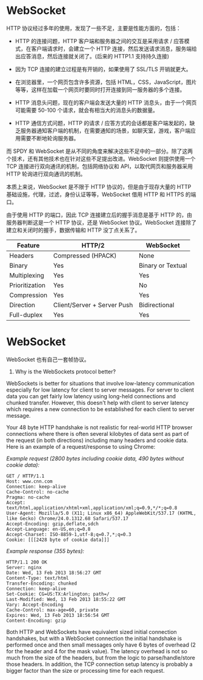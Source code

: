 # WebSocket

HTTP 协议经过多年的使用，发现了一些不足，主要是性能方面的，包括：

- HTTP 的连接问题，HTTP 客户端和服务器之间的交互是采用请求 / 应答模式，在客户端请求时，会建立一个 HTTP 连接，然后发送请求消息，服务端给出应答消息，然后连接就关闭了。(后来的 HTTP1.1 支持持久连接)

- 因为 TCP 连接的建立过程是有开销的，如果使用了 SSL/TLS 开销就更大。

- 在浏览器里，一个网页包含许多资源，包括 HTML，CSS，JavaScript，图片等等，这样在加载一个网页时要同时打开连接到同一服务器的多个连接。

- HTTP 消息头问题，现在的客户端会发送大量的 HTTP 消息头，由于一个网页可能需要 50-100 个请求，就会有相当大的消息头的数据量。

- HTTP 通信方式问题，HTTP 的请求 / 应答方式的会话都是客户端发起的，缺乏服务器通知客户端的机制，在需要通知的场景，如聊天室，游戏，客户端应用需要不断地轮询服务器。

而 SPDY 和 WebSocket 是从不同的角度来解决这些不足中的一部分。除了这两个技术，还有其他技术也在针对这些不足提出改进。WebSocket 则提供使用一个 TCP 连接进行双向通讯的机制，包括网络协议和 API，以取代网页和服务器采用 HTTP 轮询进行双向通讯的机制。

本质上来说，WebSocket 是不限于 HTTP 协议的，但是由于现存大量的 HTTP 基础设施，代理，过滤，身份认证等等，WebSocket 借用 HTTP 和 HTTPS 的端口。

由于使用 HTTP 的端口，因此 TCP 连接建立后的握手消息是基于 HTTP 的，由服务器判断这是一个 HTTP 协议，还是 WebSocket 协议。WebSocket 连接除了建立和关闭时的握手，数据传输和 HTTP 没丁点关系了。

| Feature        | HTTP/2                      | WebSocket         |
| -------------- | --------------------------- | ----------------- |
| Headers        | Compressed (HPACK)          | None              |
| Binary         | Yes                         | Binary or Textual |
| Multiplexing   | Yes                         | Yes               |
| Prioritization | Yes                         | No                |
| Compression    | Yes                         | Yes               |
| Direction      | Client/Server + Server Push | Bidirectional     |
| Full-duplex    | Yes                         | Yes               |

# WebSocket

WebSocket 也有自己一套帧协议。

1. Why is the WebSockets protocol better?

WebSockets is better for situations that involve low-latency communication especially for low latency for client to server messages. For server to client data you can get fairly low latency using long-held connections and chunked transfer. However, this doesn't help with client to server latency which requires a new connection to be established for each client to server message.

Your 48 byte HTTP handshake is not realistic for real-world HTTP browser connections where there is often several kilobytes of data sent as part of the request (in both directions) including many headers and cookie data. Here is an example of a request/response to using Chrome:

_Example request (2800 bytes including cookie data, 490 bytes without cookie data):_

```
GET / HTTP/1.1
Host: www.cnn.com
Connection: keep-alive
Cache-Control: no-cache
Pragma: no-cache
Accept: text/html,application/xhtml+xml,application/xml;q=0.9,*/*;q=0.8
User-Agent: Mozilla/5.0 (X11; Linux x86_64) AppleWebKit/537.17 (KHTML, like Gecko) Chrome/24.0.1312.68 Safari/537.17
Accept-Encoding: gzip,deflate,sdch
Accept-Language: en-US,en;q=0.8
Accept-Charset: ISO-8859-1,utf-8;q=0.7,*;q=0.3
Cookie: [[[2428 byte of cookie data]]]
```

_Example response (355 bytes):_

```
HTTP/1.1 200 OK
Server: nginx
Date: Wed, 13 Feb 2013 18:56:27 GMT
Content-Type: text/html
Transfer-Encoding: chunked
Connection: keep-alive
Set-Cookie: CG=US:TX:Arlington; path=/
Last-Modified: Wed, 13 Feb 2013 18:55:22 GMT
Vary: Accept-Encoding
Cache-Control: max-age=60, private
Expires: Wed, 13 Feb 2013 18:56:54 GMT
Content-Encoding: gzip
```

Both HTTP and WebSockets have equivalent sized initial connection handshakes, but with a WebSocket connection the initial handshake is performed once and then small messages only have 6 bytes of overhead (2 for the header and 4 for the mask value). The latency overhead is not so much from the size of the headers, but from the logic to parse/handle/store those headers. In addition, the TCP connection setup latency is probably a bigger factor than the size or processing time for each request.
